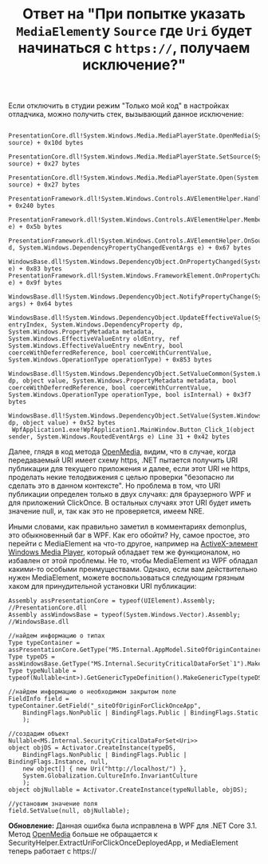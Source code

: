﻿---
title: "Ответ на \"При попытке указать `MediaElement`у `Source` где `Uri` будет начинаться с `https://`, получаем исключение?\""
se.owner.user_id: 240512
se.owner.display_name: "MSDN.WhiteKnight"
se.owner.link: "https://ru.stackoverflow.com/users/240512/msdn-whiteknight"
se.answer_id: 924970
se.question_id: 924567
se.post_type: answer
se.is_accepted: True
---
<p>Если отключить в студии режим &quot;Только мой код&quot; в настройках отладчика, можно получить стек, вызывающий данное исключение:</p>

<pre><code> PresentationCore.dll!System.Windows.Media.MediaPlayerState.OpenMedia(System.Uri source) + 0x10d bytes  
 PresentationCore.dll!System.Windows.Media.MediaPlayerState.SetSource(System.Uri source) + 0x27 bytes   
 PresentationCore.dll!System.Windows.Media.MediaPlayerState.Open(System.Uri source) + 0x27 bytes    
 PresentationFramework.dll!System.Windows.Controls.AVElementHelper.HandleStateChange() + 0x240 bytes    
 PresentationFramework.dll!System.Windows.Controls.AVElementHelper.MemberOnInvalidateSource(System.Windows.DependencyPropertyChangedEventArgs e) + 0x5b bytes   
 PresentationFramework.dll!System.Windows.Controls.AVElementHelper.OnSourceChanged(System.Windows.DependencyObject d, System.Windows.DependencyPropertyChangedEventArgs e) + 0x67 bytes 
 WindowsBase.dll!System.Windows.DependencyObject.OnPropertyChanged(System.Windows.DependencyPropertyChangedEventArgs e) + 0x83 bytes         PresentationFramework.dll!System.Windows.FrameworkElement.OnPropertyChanged(System.Windows.DependencyPropertyChangedEventArgs e) + 0x9f bytes  
 WindowsBase.dll!System.Windows.DependencyObject.NotifyPropertyChange(System.Windows.DependencyPropertyChangedEventArgs args) + 0x64 bytes  
 WindowsBase.dll!System.Windows.DependencyObject.UpdateEffectiveValue(System.Windows.EntryIndex entryIndex, System.Windows.DependencyProperty dp, System.Windows.PropertyMetadata metadata, System.Windows.EffectiveValueEntry oldEntry, ref System.Windows.EffectiveValueEntry newEntry, bool coerceWithDeferredReference, bool coerceWithCurrentValue, System.Windows.OperationType operationType) + 0x853 bytes  
 WindowsBase.dll!System.Windows.DependencyObject.SetValueCommon(System.Windows.DependencyProperty dp, object value, System.Windows.PropertyMetadata metadata, bool coerceWithDeferredReference, bool coerceWithCurrentValue, System.Windows.OperationType operationType, bool isInternal) + 0x3f7 bytes 
 WindowsBase.dll!System.Windows.DependencyObject.SetValue(System.Windows.DependencyProperty dp, object value) + 0x52 bytes  
 WpfApplication1.exe!WpfApplication1.MainWindow.Button_Click_1(object sender, System.Windows.RoutedEventArgs e) Line 31 + 0x42 bytes
</code></pre>
<p>Далее, глядя в код метода <a href="https://referencesource.microsoft.com/#PresentationCore/Core/CSharp/System/Windows/Media/MediaPlayerState.cs,0e552532a1915f24" rel="nofollow noreferrer">OpenMedia</a>, видим, что в случае, когда передаваемый URI имеет схему https, .NET пытается получить URI публикации для текущего приложения и далее, если этот URI не https, проделать некие телодвижения с целью проверки &quot;безопасно ли сделать это в данном контексте&quot;. Но проблема в том, что URI публикации определен только в двух случаях: для браузерного WPF и для приложений ClickOnce. В остальных случаях этот URI будет иметь значение null, и, так как это не проверяется, имеем NRE.</p>
<p>Иными словами, как правильно заметил в комментариях demonplus, это обыкновенный баг в WPF. Как его обойти? Ну, самое простое, это перейти с MediaElement на что-то другое, например на <a href="https://docs.microsoft.com/en-us/dotnet/framework/wpf/advanced/walkthrough-hosting-an-activex-control-in-wpf" rel="nofollow noreferrer">ActiveX-элемент Windows Media Player</a>, который обладает тем же функционалом, но избавлен от этой проблемы. Не то, чтобы MediaElement из WPF обладал какими-то особыми преимуществами. Однако, если вам действительно нужен MediaElement, можете воспользоваться следующим грязным хаком для принудительной установки URI публикации:</p>

<pre><code>Assembly assPresentationCore = typeof(UIElement).Assembly; //PresentationCore.dll
Assembly assWindowsBase = typeof(System.Windows.Vector).Assembly; //WindowsBase.dll

//найдем информацию о типах
Type typeContainer = assPresentationCore.GetType(&quot;MS.Internal.AppModel.SiteOfOriginContainer&quot;);
Type typeDS = assWindowsBase.GetType(&quot;MS.Internal.SecurityCriticalDataForSet`1&quot;).MakeGenericType(typeof(Uri));
Type typeNullable = typeof(Nullable&lt;int&gt;).GetGenericTypeDefinition().MakeGenericType(typeDS);

//найдем информацию о необходимом закрытом поле
FieldInfo field = typeContainer.GetField(&quot;_siteOfOriginForClickOnceApp&quot;,
    BindingFlags.NonPublic | BindingFlags.Public | BindingFlags.Static 
    );

//создадим объект Nullable&lt;MS.Internal.SecurityCriticalDataForSet&lt;Uri&gt;&gt;
object objDS = Activator.CreateInstance(typeDS,
    BindingFlags.NonPublic | BindingFlags.Public | BindingFlags.Instance, null,
    new object[] { new Uri(&quot;http://localhost/&quot;) },
    System.Globalization.CultureInfo.InvariantCulture
    );
object objNullable = Activator.CreateInstance(typeNullable, objDS);

//установим значение поля
field.SetValue(null, objNullable);
</code></pre>
<p><strong>Обновление:</strong> Данная ошибка была исправлена в WPF для .NET Core 3.1. Метод <a href="https://github.com/dotnet/wpf/blob/release/3.1/src/Microsoft.DotNet.Wpf/src/PresentationCore/System/Windows/Media/MediaPlayerState.cs#L840" rel="nofollow noreferrer">OpenMedia</a> больше не обращается к SecurityHelper.ExtractUriForClickOnceDeployedApp, и MediaElement теперь работает с https://</p>
